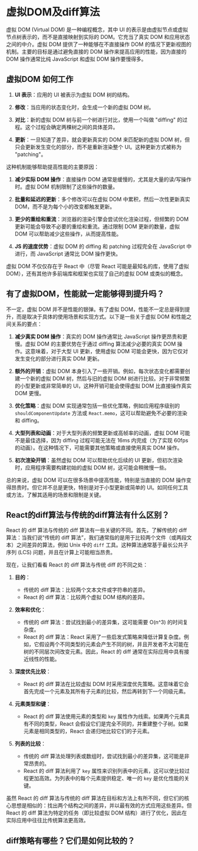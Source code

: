 # 虚拟DOM及diff算法

虚拟 DOM (Virtual DOM) 是一种编程概念，其中 UI 的表示是由虚拟节点或虚拟节点树表示的，而不是直接映射到实际的 DOM。它充当了真实 DOM 和应用状态之间的中介。虚拟 DOM 提供了一种能够在不直接操作 DOM 的情况下更新视图的机制。主要的目标是通过避免直接的 DOM 操作来提高应用的性能，因为直接的 DOM 操作通常比纯 JavaScript 和虚拟 DOM 操作要慢得多。


## 虚拟DOM 如何工作

1. **UI 表示**：应用的 UI 被表示为虚拟 DOM 树的结构。

2. **修改**：当应用的状态变化时，会生成一个新的虚拟 DOM 树。

3. **对比**：新的虚拟 DOM 树与前一个树进行对比，使用一个叫做 "diffing" 的过程。这个过程会确定两棵树之间的具体差异。

4. **更新**：一旦知道了差异，就会更新真实的 DOM 来匹配新的虚拟 DOM 树，但只会更新发生变化的部分，而不是重新渲染整个 UI。这种更新方式被称为 "patching"。

这种机制能够帮助提高性能的主要原因：

1. **减少实际 DOM 操作**：直接操作 DOM 通常是缓慢的，尤其是大量的读/写操作时。虚拟 DOM 机制限制了这些操作的数量。

2. **批量和延迟的更新**：多个修改可以在虚拟 DOM 中累积，然后一次性更新真实 DOM，而不是为每个小的改变都触发更新。

3. **更少的重绘和重流**：浏览器的渲染引擎会尝试优化渲染过程，但频繁的 DOM 更新可能会导致不必要的重绘和重流。通过限制 DOM 更新的数量，虚拟 DOM 可以帮助减少这些操作，从而提高性能。

4. **JS 的速度优势**：虚拟 DOM 的 diffing 和 patching 过程完全在 JavaScript 中进行，而 JavaScript 通常比 DOM 操作更快。

虚拟 DOM 不仅仅存在于 React 中（尽管 React 可能是最知名的库，使用了虚拟 DOM），还有其他许多前端库和框架也实现了自己的虚拟 DOM 或类似的概念。

## 有了虚拟DOM，性能就一定能够得到提升吗？

不一定，虚拟 DOM 并不是性能的银弹。有了虚拟 DOM，性能不一定总是得到提升，而是取决于具体的使用场景和实现方式。以下是一些关于虚拟 DOM 和性能之间关系的要点：

1. **减少真实 DOM 操作**：真实的 DOM 操作通常比 JavaScript 操作更昂贵和更慢。虚拟 DOM 的主要优势在于通过 diffing 算法减少必要的真实 DOM 操作。这意味着，对于大型 UI 更新，使用虚拟 DOM 可能会更快，因为它仅对发生变化的部分进行真实 DOM 更新。

2. **额外的开销**：虚拟 DOM 本身引入了一些开销。例如，每次状态变化都需要创建一个新的虚拟 DOM 树，然后与旧的虚拟 DOM 树进行比较。对于非常频繁的小型更新或非常简单的 UI，这种开销可能会使得虚拟 DOM 比直接操作真实 DOM 更慢。

3. **优化策略**：虚拟 DOM 实现通常包括一些优化策略，例如应用程序级别的 `shouldComponentUpdate` 方法或 `React.memo`，这可以帮助避免不必要的渲染和 diffing。

4. **大型列表和动画**：对于大型列表的频繁更新或高帧率的动画，虚拟 DOM 可能不是最佳选择，因为 diffing 过程可能无法在 16ms 内完成（为了实现 60fps 的动画）。在这种情况下，可能需要其他策略或直接使用真实 DOM 操作。

5. **初次渲染开销**：虽然虚拟 DOM 可以帮助优化后续的 UI 更新，但初次渲染时，应用程序需要构建初始的虚拟 DOM 树，这可能会稍微慢一些。

总的来说，虚拟 DOM 可以在很多场景中提高性能，特别是当直接的 DOM 操作变得昂贵时。但它并不总是更快，特别是对于小型更新或简单的 UI。如同任何工具或方法，了解其适用的场景和限制是关键。

## React的diff算法与传统的diff算法有什么区别？

React 的 diff 算法与传统的 diff 算法有一些关键的不同。首先，了解传统的 diff 算法：当我们说“传统的 diff 算法”，我们通常指的是用于比较两个文件（或两段文本）之间差异的算法，例如 Unix 中的 `diff` 工具。这种算法通常基于最长公共子序列 (LCS) 问题，并且在计算上可能相当昂贵。

现在，让我们看看 React 的 diff 算法与传统 diff 的不同之处：

1. **目的**：
   - 传统的 diff 算法：比较两个文本文件或字符串的差异。
   - React 的 diff 算法：比较两个虚拟 DOM 结构的差异。

2. **效率和优化**：
   - 传统的 diff 算法：尝试找到最小的差异集，这可能需要 O(n^3) 的时间复杂度。
   - React 的 diff 算法：React 采用了一些启发式策略来降低计算复杂度。例如，它假设两个不同类型的元素会产生不同的树，并且开发者不太可能在树的不同层次间改变元素。因此，React 的 diff 通常在实际应用中具有接近线性的性能。

3. **深度优先比较**：
   - React 的 diff 算法在比较虚拟 DOM 时采用深度优先策略。这意味着它会首先完成一个元素及其所有子元素的比较，然后再转到下一个同级元素。

4. **元素类型和键**：
   - React 的 diff 算法使用元素的类型和 `key` 属性作为线索。如果两个元素具有不同的类型，React 会假设它们是完全不同的，并重建整个子树。如果元素是相同类型的，React 会递归地比较它们的子元素。

5. **列表的比较**：
   - 传统的 diff 算法处理列表或数组时，尝试找到最小的差异集，这可能是非常昂贵的。
   - React 的 diff 算法利用了 `key` 属性来识别列表中的元素，这可以使比较过程更加高效。为列表中的每个元素提供稳定、唯一的 `key` 是优化性能的关键。

虽然 React 的 diff 算法与传统的 diff 算法在目标和方法上有所不同，但它们的核心思想是相似的：找出两个结构之间的差异，并以最有效的方式应用这些差异。但 React 的 diff 算法为特定的任务（即比较虚拟 DOM 结构）进行了优化，因此在实际应用中往往比传统算法更高效。

## diff策略有哪些？它们是如何比较的？


